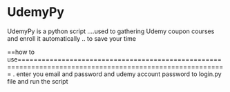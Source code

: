 # UdemyPy
UdemyPy is a python script ....used to gathering Udemy coupon courses and enroll it automatically .. to save your time

==how to use==========================================================================================================
.
enter you email and password and udemy account password to login.py file and run the script
